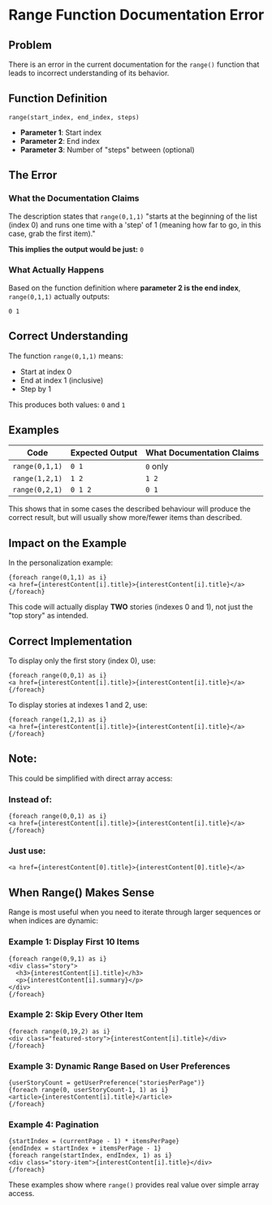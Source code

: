 # Range Function Documentation Error

## Problem

There is an error in the current documentation for the `range()` function that leads to incorrect understanding of its behavior.

## Function Definition

```
range(start_index, end_index, steps)
```

- **Parameter 1**: Start index
- **Parameter 2**: End index  
- **Parameter 3**: Number of "steps" between (optional)

## The Error

### What the Documentation Claims

The description states that `range(0,1,1)` "starts at the beginning of the list (index 0) and runs one time with a 'step' of 1 (meaning how far to go, in this case, grab the first item)."

**This implies the output would be just:** `0`

### What Actually Happens

Based on the function definition where **parameter 2 is the end index**, `range(0,1,1)` actually outputs:

```
0 1
```

## Correct Understanding

The function `range(0,1,1)` means:
- Start at index 0
- End at index 1 (inclusive)
- Step by 1

This produces both values: `0` and `1`

## Examples

| Code | Expected Output | What Documentation Claims |
|------|----------------|---------------------------|
| `range(0,1,1)` | `0 1` | `0` only |
| `range(1,2,1)` | `1 2` | `1 2` |
| `range(0,2,1)` | `0 1 2` | `0 1` |

This shows that in some cases the described behaviour will produce the correct result, but will usually show more/fewer items than described.

## Impact on the Example

In the personalization example:

```
{foreach range(0,1,1) as i}
<a href={interestContent[i].title}>{interestContent[i].title}</a>
{/foreach}
```

This code will actually display **TWO** stories (indexes 0 and 1), not just the "top story" as intended.

## Correct Implementation

To display only the first story (index 0), use:
```
{foreach range(0,0,1) as i}
<a href={interestContent[i].title}>{interestContent[i].title}</a>
{/foreach}
```

To display stories at indexes 1 and 2, use:
```
{foreach range(1,2,1) as i}
<a href={interestContent[i].title}>{interestContent[i].title}</a>
{/foreach}
```

## Note:
This could be simplified with direct array access:

### Instead of:
```
{foreach range(0,0,1) as i}
<a href={interestContent[i].title}>{interestContent[i].title}</a>
{/foreach}
```

### Just use:
```
<a href={interestContent[0].title}>{interestContent[0].title}</a>
```

## When Range() Makes Sense

Range is most useful when you need to iterate through larger sequences or when indices are dynamic:

### Example 1: Display First 10 Items
```
{foreach range(0,9,1) as i}
<div class="story">
  <h3>{interestContent[i].title}</h3>
  <p>{interestContent[i].summary}</p>
</div>
{/foreach}
```

### Example 2: Skip Every Other Item
```
{foreach range(0,19,2) as i}
<div class="featured-story">{interestContent[i].title}</div>
{/foreach}
```

### Example 3: Dynamic Range Based on User Preferences
```
{userStoryCount = getUserPreference("storiesPerPage")}
{foreach range(0, userStoryCount-1, 1) as i}
<article>{interestContent[i].title}</article>
{/foreach}
```

### Example 4: Pagination
```
{startIndex = (currentPage - 1) * itemsPerPage}
{endIndex = startIndex + itemsPerPage - 1}
{foreach range(startIndex, endIndex, 1) as i}
<div class="story-item">{interestContent[i].title}</div>
{/foreach}
```

These examples show where `range()` provides real value over simple array access.
